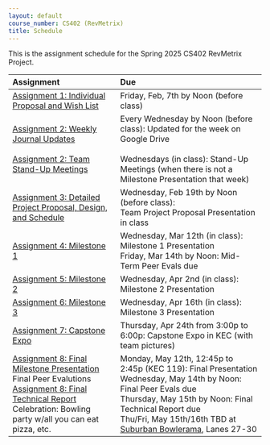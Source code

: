 ```yaml
---
layout: default
course_number: CS402 (RevMetrix)
title: Schedule
---
```


This is the assignment schedule for the Spring 2025 CS402 RevMetrix Project.

**Assignment** | **Due**
:--------------|:---------
[Assignment 1: Individual Proposal and Wish List](../../assign/assign01.html)| Friday, Feb, 7th by Noon (before class)
[Assignment 2: Weekly Journal Updates](../../assign/assign02.html)<br><br>[Assignment 2: Team Stand-Up Meetings](../../assign/assign02.html) | Every Wednesday by Noon (before class): Updated for the week on Google Drive<br><br> Wednesdays (in class): Stand-Up Meetings (when there is not a Milestone Presentation that week)
[Assignment 3: Detailed Project Proposal, Design, and Schedule](../../assign/assign03.html) | Wednesday, Feb 19th by Noon (before class): <br> Team Project Proposal Presentation in class
[Assignment 4: Milestone 1](../../assign/assign04.html)   | Wednesday, Mar 12th (in class): Milestone 1 Presentation<br>Friday, Mar 14th by Noon: Mid-Term Peer Evals due
[Assignment 5: Milestone 2](../../assign/assign05.html)   | Wednesday, Apr 2nd (in class): Milestone 2 Presentation
[Assignment 6: Milestone 3](../../assign/assign06.html)   | Wednesday, Apr 16th (in class): Milestone 3 Presentation
[Assignment 7: Capstone Expo](../../assign/assign07.html) | Thursday, Apr 24th from 3:00p to 6:00p: Capstone Expo in KEC (with team pictures)
[Assignment 8: Final Milestone Presentation](../../assign/assign08.html)<br>Final Peer Evalutions <br> [Assignment 8: Final Technical Report](../../assign/finalreport.html)<br>Celebration: Bowling party w/all you can eat pizza, etc. | Monday, May 12th, 12:45p to 2:45p (KEC 119): Final Presentation<br>Wednesday, May 14th by Noon: Final Peer Evals due<br>Thursday, May 15th by Noon: Final Technical Report due<br>Thu/Fri, May 15th/16th TBD at [Suburban Bowlerama](https://suburbanbowlerama.com/), Lanes 27-30